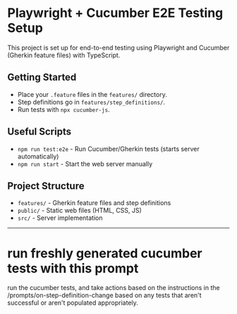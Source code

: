 # Playwright + Cucumber E2E Testing Setup

This project is set up for end-to-end testing using Playwright and Cucumber (Gherkin feature files) with TypeScript.

## Getting Started

- Place your `.feature` files in the `features/` directory.
- Step definitions go in `features/step_definitions/`.
- Run tests with `npx cucumber-js`.

## Useful Scripts
- `npm run test:e2e` - Run Cucumber/Gherkin tests (starts server automatically)
- `npm run start` - Start the web server manually

## Project Structure
- `features/` - Gherkin feature files and step definitions
- `public/` - Static web files (HTML, CSS, JS)
- `src/` - Server implementation

---

# run freshly generated cucumber tests with this prompt
run the cucumber tests, and take actions based on the instructions in the /prompts/on-step-definition-change based on any tests that aren't successful or aren't populated appropriately.